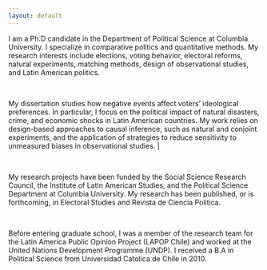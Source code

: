 ```yaml
---
layout: default
---
```


I am a Ph.D candidate in the Department of Political Science at Columbia University. 
I specialize in comparative politics and quantitative methods. My research interests include elections, 
voting behavior, electoral reforms, natural experiments, matching methods, design of observational studies, 
and Latin American politics. 

<br>

My dissertation studies how negative events affect voters’ ideological preferences. 
In particular, I focus on the political impact of natural disasters, crime, and economic shocks 
in Latin American countries. My work relies on design-based approaches to causal inference, such 
as natural and conjoint experiments, and the application of strategies to reduce sensitivity to 
unmeasured biases in observational studies. |

<br>

My research projects have been funded by the Social Science Research Council, the Institute of 
Latin American Studies, and the Political Science Department at Columbia University. My research has 
been published, or is forthcoming, in Electoral Studies and Revista de Ciencia Politica. 

<br>

Before entering graduate school, I was a member of the research team for the Latin America 
Public Opinion Project (LAPOP Chile) and worked at the United Nations Development Programme (UNDP). 
I received a B.A in Political Science from Universidad Catolica de Chile in 2010.

